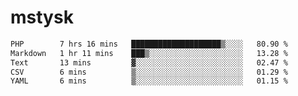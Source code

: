 # mstysk

<!--START_SECTION:waka-->

```txt
PHP        7 hrs 16 mins   ████████████████████▒░░░░   80.90 %
Markdown   1 hr 11 mins    ███▒░░░░░░░░░░░░░░░░░░░░░   13.28 %
Text       13 mins         ▓░░░░░░░░░░░░░░░░░░░░░░░░   02.47 %
CSV        6 mins          ▒░░░░░░░░░░░░░░░░░░░░░░░░   01.29 %
YAML       6 mins          ▒░░░░░░░░░░░░░░░░░░░░░░░░   01.15 %
```

<!--END_SECTION:waka-->
